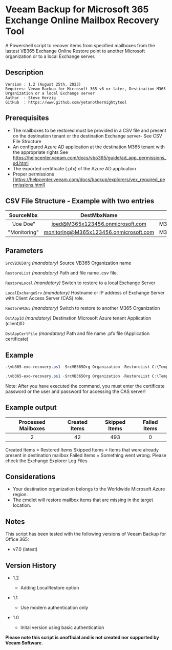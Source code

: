 # Veeam Backup for Microsoft 365 Exchange Online Mailbox Recovery Tool
A Powershell script to recover items from specified mailboxes from the lastest VB365 Exchange Online Restore point to another Microsoft organization or to a local Exchange server.


## Description
~~~~
Version : 1.2 (August 25th, 2023)
Requires: Veeam Backup for Microsoft 365 v6 or later, Destination M365 Organization or a local Exchange server
Author  : Steve Herzig
GitHub  : https://www.github.com/yetanothermightytool
~~~~

## Prerequisites

- The mailboxes to be restored must be provided in a CSV file and present on the destination tenant or the destination Exchange server- See CSV File Structure
- An configured Azure AD application at the destination M365 tenant with the appropriate rights
  See https://helpcenter.veeam.com/docs/vbo365/guide/ad_app_permissions_sd.html
- The exported certificate (.pfx) of the Azure AD application
- Proper permissions [https://helpcenter.veeam.com/docs/backup/explorers/vex_required_permissions.html]


## CSV File Structure - Example with two entries
SourceMbx | DestMbxName | DestOrg
| :---:   | :---:       | :---: 
"Joe Doe" | joed@M365x123456.onmicrosoft.com | M365x123456.onmicrosoft.com
"Monitoring" | monitoring@M365x123456.onmicrosoft.com |M365x123456.onmicrosoft.com

## Parameters
`SrcVB365Org`
_(mandatory)_ Source VB365 Organization name

`RestoreList`
_(mandatory)_ Path and file name .csv file.

`RestoreLocal`
_(mandatory)_ Switch to restore to a local Exchange Server

`LocalExchangeSrv`
_(mandatory)_ Hostname or IP address of Exchange Server with Client Access Server (CAS) role. 

`RestoreM365`
_(mandatory)_ Switch to restore to another M365 Organization

`DstAppId`
_(mandatory)_ Destination Microsoft Azure tenant Application (client)ID

`DstAppCertFile`
_(mandatory)_ Path and file name .pfx file (Application certificate)
  
## Example
```powershell
.\vb365-exo-recovery.ps1 -SrcVB365Org Organization -RestoreList C:\Temp\migrator.csv -RestoreM365 -DstAppId <your-id> -DstAppCertFile C:\temp\cert.pfx  
```

```powershell
.\vb365-exo-recovery.ps1 -SrcVB365Org Organization -RestoreList C:\Temp\migrator.csv -RestoreLocal -LocalExchangeSrv cas.yourdomain.tld
```

Note: After you have executed the command, you must enter the certificate password or the user and password for accessing the CAS server!

## Example output

| Processed Mailboxes | Created Items | Skipped Items  | Failed Items
| :---:               | :---:         | :---:          | :---: 
| 2                   | 42            | 493            | 0                         

Created Items = Restored Items 
Skipped Items = Items that were already present in destination mailbox
Failed Items  = Something went wrong. Please check the Exchange Explorer Log Files

## Considerations

- Your destination organization belongs to the Worldwide Microsoft Azure region.
- The cmdlet will restore mailbox items that are missing in the target location.

## Notes

This script has been tested with the following versions of Veeam Backup for Office 365:
  - v7.0 (latest)

## Version History
* 1.2
    * Adding LocalRestore option
* 1.1
    * Use modern authentication only
        
* 1.0
    * Inital version using basic authentication

**Please note this script is unofficial and is not created nor supported by Veeam Software.**
